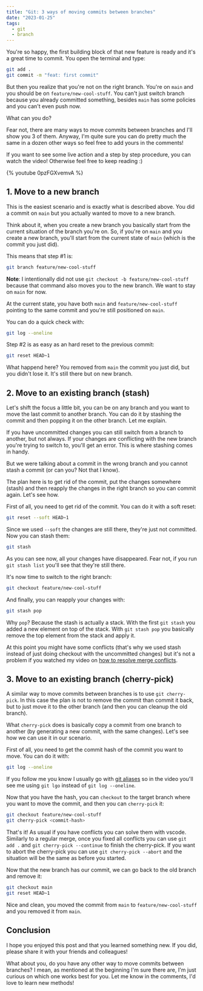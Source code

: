 ```yaml
---
title: "Git: 3 ways of moving commits between branches"
date: "2023-01-25"
tags:
  - git
  - branch
---
```


You're so happy, the first building block of that new feature is ready and it's a great time to commit. You open the terminal and type:

```bash
git add .
git commit -m "feat: first commit"
```

But then you realize that you're not on the right branch. You're on `main` and you should be on `feature/new-cool-stuff`. You can't just switch branch because you already committed something, besides `main` has some policies and you can't even push now.

What can you do?

Fear not, there are many ways to move commits between branches and I'll show you 3 of them. Anyway, I'm quite sure you can do pretty much the same in a dozen other ways so feel free to add yours in the comments!

If you want to see some live action and a step by step procedure, you can watch the video! Otherwise feel free to keep reading :)

{% youtube 0pzFGXvemvA %}

## 1. Move to a new branch

This is the easiest scenario and is exactly what is described above. You did a commit on `main` but you actually wanted to move to a new branch.

Think about it, when you create a new branch you basically start from the current situation of the branch you're on. So, if you're on `main` and you create a new branch, you'll start from the current state of `main` (which is the commit you just did).

This means that step #1 is:

```bash
git branch feature/new-cool-stuff
```

**Note**: I intentionally did not use `git checkout -b feature/new-cool-stuff` because that command also moves you to the new branch. We want to stay on `main` for now.

At the current state, you have both `main` and `feature/new-cool-stuff` pointing to the same commit and you're still positioned on `main`.

You can do a quick check with:

```bash
git log --oneline
```

Step #2 is as easy as an hard reset to the previous commit:

```bash
git reset HEAD~1
```

What happend here? You removed from `main` the commit you just did, but you didn't lose it. It's still there but on new branch.

## 2. Move to an existing branch (stash)

Let's shift the focus a little bit, you can be on any branch and you want to move the last commit to another branch. You can do it by stashing the commit and then popping it on the other branch. Let me explain.

If you have uncommitted changes you can still switch from a branch to another, but not always. If your changes are conflicting with the new branch you're trying to switch to, you'll get an error. This is where stashing comes in handy.

But we were talking about a commit in the wrong branch and you cannot stash a commit (or can you? Not that I know).

The plan here is to get rid of the commit, put the changes somewhere (stash) and then reapply the changes in the right branch so you can commit again. Let's see how.

First of all, you need to get rid of the commit. You can do it with a soft reset:

```bash
git reset --soft HEAD~1
```

Since we used `--soft` the changes are still there, they're just not committed. Now you can stash them:

```bash
git stash
```

As you can see now, all your changes have disappeared. Fear not, if you run `git stash list` you'll see that they're still there.

It's now time to switch to the right branch:

```bash
git checkout feature/new-cool-stuff
```

And finally, you can reapply your changes with:

```bash
git stash pop
```

Why `pop`? Because the stash is actually a stack. With the first `git stash` you added a new element on top of the stack. With `git stash pop` you basically remove the top element from the stack and apply it.

At this point you might have some conflicts (that's why we used stash instead of just doing checkout with the uncommitted changes) but it's not a problem if you watched my video on [how to resolve merge conflicts](https://youtu.be/lz5OuKzvadQ).

## 3. Move to an existing branch (cherry-pick)

A similar way to move commits between branches is to use `git cherry-pick`. In this case the plan is not to remove the commit than commit it back, but to just move it to the other branch (and then you can cleanup the old branch).

What `cherry-pick` does is basically copy a commit from one branch to another (by generating a new commit, with the same changes). Let's see how we can use it in our scenario.

First of all, you need to get the commit hash of the commit you want to move. You can do it with:

```bash
git log --oneline
```

If you follow me you know I usually go with [git aliases](https://youtu.be/Uk4GnYoQx_I) so in the video you'll see me using `git lgo` instead of `git log --oneline`.

Now that you have the hash, you can `checkout` to the target branch where you want to move the commit, and then you can `cherry-pick` it:

```bash
git checkout feature/new-cool-stuff
git cherry-pick <commit-hash>
```

That's it! As usual if you have conflicts you can solve them with vscode. Similarly to a regular merge, once you fixed all conflicts you can use `git add .` and `git cherry-pick --continue` to finish the cherry-pick. If you want to abort the cherry-pick you can use `git cherry-pick --abort` and the situation will be the same as before you started.

Now that the new branch has our commit, we can go back to the old branch and remove it:

```bash
git checkout main
git reset HEAD~1
```

Nice and clean, you moved the commit from `main` to `feature/new-cool-stuff` and you removed it from `main`.

## Conclusion

I hope you enjoyed this post and that you learned something new. If you did, please share it with your friends and colleagues!

What about you, do you have any other way to move commits between branches? I mean, as mentioned at the beginning I'm sure there are, I'm just curious on which one works best for you. Let me know in the comments, I'd love to learn new methods!
